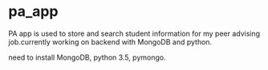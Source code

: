 # pa_app

PA app is used to store and search student information for my peer advising job.currently working on backend with MongoDB and python.

need to install MongoDB, python 3.5, pymongo.
